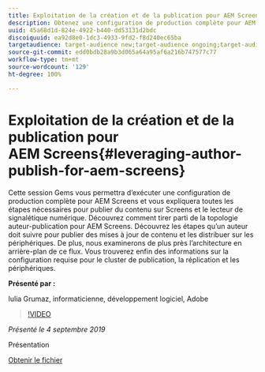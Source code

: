 ```yaml
---
title: Exploitation de la création et de la publication pour AEM Screens
description: Obtenez une configuration de production complète pour AEM Screens et découvrez toutes les étapes nécessaires pour publier du contenu sur Screens et le lecteur de signalétique numérique.
uuid: 45a68d1d-824e-4922-b440-dd53131d2bdc
discoiquuid: ea92d8e0-1dc3-4933-9fd2-f8d240ec65ba
targetaudience: target-audience new;target-audience ongoing;target-audience upgrader
source-git-commit: edd0bdb28a9b3d065a64a95af6a216b747577c77
workflow-type: tm+mt
source-wordcount: '129'
ht-degree: 100%

---
```


# Exploitation de la création et de la publication pour AEM Screens{#leveraging-author-publish-for-aem-screens}

Cette session Gems vous permettra d’exécuter une configuration de production complète pour AEM Screens et vous expliquera toutes les étapes nécessaires pour publier du contenu sur Screens et le lecteur de signalétique numérique. Découvrez comment tirer parti de la topologie auteur-publication pour AEM Screens. Découvrez les étapes qu’un auteur doit suivre pour publier des mises à jour de contenu et les distribuer sur les périphériques. De plus, nous examinerons de plus près l’architecture en arrière-plan de ce flux. Vous trouverez enfin des informations sur la configuration requise pour le cluster de publication, la réplication et les périphériques.

**Présenté par :**

Iulia Grumaz, informaticienne, développement logiciel, Adobe

>[!VIDEO](https://video.tv.adobe.com/v/28706/?quality=9)

*Présenté le 4 septembre 2019*

Présentation

[Obtenir le fichier](assets/leveraging-author-publish-aem-screens-final.pdf)
